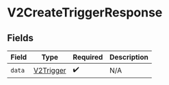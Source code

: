 # V2CreateTriggerResponse


## Fields

| Field                                         | Type                                          | Required                                      | Description                                   |
| --------------------------------------------- | --------------------------------------------- | --------------------------------------------- | --------------------------------------------- |
| `data`                                        | [V2Trigger](../../models/shared/v2trigger.md) | :heavy_check_mark:                            | N/A                                           |